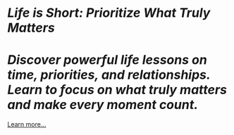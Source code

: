 # *Life is Short: Prioritize What Truly Matters*

# *Discover powerful life lessons on time, priorities, and relationships. Learn to focus on what truly matters and make every moment count.* 

[Learn more…](https://spiritualkhazaana.com/web-stories/life-is-short-prioritize-what-truly-matters/)
